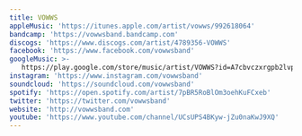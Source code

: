 ```yaml
---
title: VOWWS
appleMusic: 'https://itunes.apple.com/artist/vowws/992618064'
bandcamp: 'https://vowwsband.bandcamp.com'
discogs: 'https://www.discogs.com/artist/4789356-VOWWS'
facebook: 'https://www.facebook.com/vowwsband'
googleMusic: >-
   https://play.google.com/store/music/artist/VOWWS?id=A7cbvczxrgpb2lvpke6qdufshze
instagram: 'https://www.instagram.com/vowwsband'
soundcloud: 'https://soundcloud.com/vowwsband'
spotify: 'https://open.spotify.com/artist/7pBR5RoBlOm3oehKuFCxeb'
twitter: 'https://twitter.com/vowwsband'
website: 'http://vowwsband.com'
youtube: 'https://www.youtube.com/channel/UCsUPS4BKyw-jZu0naKwJ9XQ'
---
```

